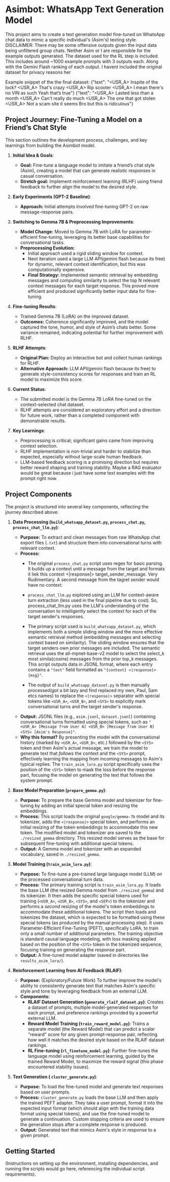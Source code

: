 # Asimbot: WhatsApp Text Generation Model

This project aims to create a text generation model fine-tuned on WhatsApp chat data to mimic a specific individual's (Asim's) texting style.
DISCLAIMER: There may be some offensive outputs given the input data being unfiltered group chats. Neither Asim or I are responsible for the example outputs generated. 
The dataset used for the RL step is included. This includes around ~1000 example prompts with 3 outputs each. Along with the Gemini Flash ranking of each output.
I havent included the original dataset for privacy reasons her


Example snippet of the the final dataset:
{"text": "<USR_A> Inspite of the lock? <USR_A> That's crazy <USR_A> Rip scooter <USR_A> I mean there's no VIN as such <SYS> Yeah that’s true"}
{"text": "<USR_A> Lasted less than a month <USR_A> Can't really do much <USR_A> The one that got stolen <USR_A> Not a scam site it seems <SYS> Bro but this is ridiculous"}

## Project Journey: Fine-Tuning a Model on a Friend’s Chat Style

This section outlines the development process, challenges, and key learnings from building the Asimbot model.

1.  **Initial Idea & Goals**:
    *   **Goal:** Fine-tune a language model to imitate a friend’s chat style (Asim), creating a model that can generate realistic responses in casual conversation.
    *   **Stretch goal:** Implement reinforcement learning (RLHF) using friend feedback to further align the model to the desired style.

2.  **Early Experiments (GPT-2 Baseline)**:
    *   **Approach:** Initial attempts involved fine-tuning GPT-2 on raw message-response pairs.

3.  **Switching to Gemma 7B & Preprocessing Improvements**:
    *   **Model Change:** Moved to Gemma 7B with LoRA for parameter-efficient fine-tuning, leveraging its better base capabilities for conversational tasks.
    *   **Preprocessing Evolution:**
        *   Initial approach used a rigid sliding window for context.
        *   Next iteration used a large LLM API(gemini flash because its free) for dynamic, relevant context identification, but this was computationally expensive.
        *   **Final Strategy:** Implemented semantic retrieval by embedding messages and computing similarity to select the top N relevant context messages for each target response. This proved more efficient and produced significantly better input data for fine-tuning.

4.  **Fine-tuning Results**:
    *   Trained Gemma 7B (LoRA) on the improved dataset.
    *   **Outcomes:** Coherence significantly improved, and the model captured the tone, humor, and style of Asim’s chats better. Some variance remained, indicating potential for further improvement with RLHF.

5.  **RLHF Attempts**:
    *   **Original Plan:** Deploy an interactive bot and collect human rankings for RLHF.
    *   **Alternative Approach:**  LLM API(gemini flash because its free) to generate style-consistency scores for responses and train an RL model to maximize this score.

6.  **Current Status**:
    *   The submitted model is the Gemma 7B LoRA fine-tuned on the context-selected chat dataset.
    *   RLHF attempts are considered an exploratory effort and a direction for future work, rather than a completed component with demonstrable results.

7.  **Key Learnings**:
    *   Preprocessing is critical; significant gains came from improving context selection.
    *   RLHF implementation is non-trivial and harder to stabilize than expected, especially without large-scale human feedback.
    *   LLM-based feedback scoring is a promising direction but requires better reward shaping and training stability. Maybe a RAG evaluator would be great because i just have some text examples with the prompt right now.


## Project Components

The project is structured into several key components, reflecting the journey described above:

1.  **Data Processing (`build_whatsapp_dataset.py`, `process_chat.py`, `process_chat_llm.py`)**:
    *   **Purpose:** To extract and clean messages from raw WhatsApp chat export files (`.txt`) and structure them into conversational turns with relevant context.
    *   **Process:**
        *   The original `process_chat.py` script uses regex for basic parsing. It builds up a context until a message from the target and formats it liek this context <|response|> target_sender_message. Very Rudimentary. A second message from the tagret sender would have no context.
        *   `process_chat_llm.py` explored using an LLM for context-aware turn extraction (less used in the final pipeline due to cost). So, process_chat_llm.py uses the LLM's understanding of the conversation to intelligently select the context for each of the target sender's responses. 
        *   The primary script used is `build_whatsapp_dataset.py`, which implements both a simple sliding window and the more effective semantic retrieval method (embedding messages and selecting context based on similarity). The sliding window ensures that the target senders own prior messages are included. The semantic retrieval uses the all-mpnet-base-v2 model to select the select_k most simila(cosine) messages from the prior top_k messages. This script outputs data in JSONL format, where each entry contains a `"text"` field formatted as `"{context} <|response|> {msg}"`.

        *   The output of `build_whatsapp_dataset.py` is then manually processed(got a bit lazy and find replaced my own, Paul, Sam etcs names) to replace the `<|response|>` separator with special tokens like `<USR_A>`, `<USR_B>`, and `<SYS>` to explicitly mark conversational turns and the target sender's response.
    *   **Output:** JSONL files (e.g., `asim.jsonl`, `dataset.jsonl`) containing conversational turns formatted using special tokens, such as `"<USR_A> [Message from User A] <USR_B> [Message from User B] <SYS> [Asim's Response]"`.
    *   **Why this format?**  By presenting the model with the conversational history (marked by `<USR_A>`, `<USR_B>`, etc.) followed by the `<SYS>` token and then Asim's actual message, we train the model to generate text that *follows* the context and the `<SYS>` prompt, effectively learning the mapping from incoming messages to Asim's typical replies. The `train_asim_lora.py` script specifically uses the position of the `<SYS>` token to mask the loss before the response part, focusing the model on generating the text that follows the system prompt.

2.  **Base Model Preparation (`prepare_gemma.py`)**:
    *   **Purpose:** To prepare the base Gemma model and tokenizer for fine-tuning by adding an initial special token and resizing the embeddings.
    *   **Process:** This script loads the original `google/gemma-7b` model and its tokenizer, adds the `<|response|>` special token, and performs an initial resizing of the token embeddings to accommodate this new token. The modified model and tokenizer are saved to the `./resized_gemma` directory. This resized model serves as the base for subsequent fine-tuning with additional special tokens.
    *   **Output:** A Gemma model and tokenizer with an expanded vocabulary, saved in `./resized_gemma`.

3.  **Model Training (`train_asim_lora.py`)**:
    *   **Purpose:** To fine-tune a pre-trained large language model (LLM) on the processed conversational turn data.
    *   **Process:** The primary training script is `train_asim_lora.py`. It loads the base LLM (the resized Gemma model from `./resized_gemma`) and its tokenizer. It then adds the specific special tokens used for training (`<USR_A>`, `<USR_B>`, `<SYS>`, and `<SEP>`) to the tokenizer and performs a *second* resizing of the model's token embeddings to accommodate these additional tokens. The script then loads and tokenizes the dataset, which is expected to be formatted using these special tokens (as produced by the manual processing step). It uses Parameter-Efficient Fine-Tuning (PEFT), specifically LoRA, to train only a small number of additional parameters. The training objective is standard causal language modeling, with loss masking applied based on the position of the `<SYS>` token in the tokenized sequence, focusing training on generating the response part.
    *   **Output:** A fine-tuned model adapter (saved in directories like `results_asim_lora/`).

4.  **Reinforcement Learning from AI Feedback (RLAIF)**:
    *   **Purpose:** (Exploratory/Future Work) To further improve the model's ability to consistently generate text that matches Asim's specific style and tone by leveraging feedback from an external LLM.
    *   **Components:**
        *   **RLAIF Dataset Generation (`generate_rlaif_dataset.py`)**: Creates a dataset of prompts, multiple model-generated responses for each prompt, and preference rankings provided by a powerful external LLM.
        *   **Reward Model Training (`train_reward_model.py`)**: Trains a separate model (the Reward Model) that can predict a scalar "reward" score for any given prompt-response pair, reflecting how well it matches the desired style based on the RLAIF dataset rankings.
        *   **RL Fine-tuning (`rl_finetune_model.py`)**: Further fine-tunes the language model using reinforcement learning, guided by the trained Reward Model, to maximize the reward signal (this phase encountered stability issues).

4.  **Text Generation ( `cluster_generate.py`)**:
    *   **Purpose:** To load the fine-tuned model and generate text responses based on user prompts.
    *   **Process:**  `cluster_generate.py` loads the base LLM and then apply the trained PEFT adapter. They take a user prompt, format it into the expected input format (which should align with the training data format using special tokens), and use the fine-tuned model to generate a continuation. Custom stopping criteria are used to ensure the generation stops after a complete response is produced.
    *   **Output:** Generated text that mimics Asim's style in response to a given prompt.



## Getting Started

(Instructions on setting up the environment, installing dependencies, and running the scripts would go here, referencing the individual script requirements).
